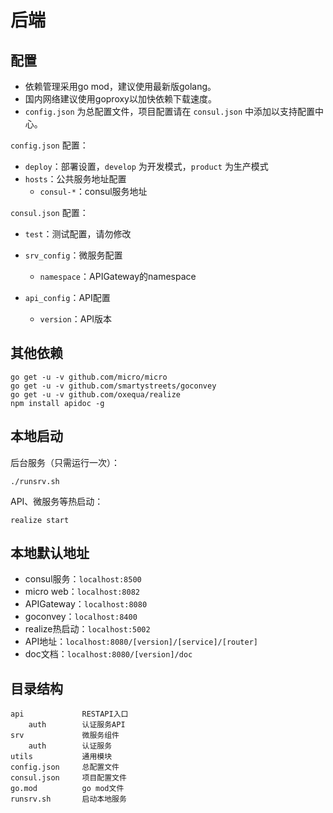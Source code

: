 # 后端
## 配置
- 依赖管理采用go mod，建议使用最新版golang。
- 国内网络建议使用goproxy以加快依赖下载速度。
- `config.json` 为总配置文件，项目配置请在 `consul.json` 中添加以支持配置中心。

`config.json` 配置：
- `deploy`：部署设置，`develop` 为开发模式，`product` 为生产模式
- `hosts`：公共服务地址配置
  - `consul-*`：consul服务地址

`consul.json` 配置：
- `test`：测试配置，请勿修改
- `srv_config`：微服务配置
  - `namespace`：APIGateway的namespace

- `api_config`：API配置
  - `version`：API版本

## 其他依赖

    go get -u -v github.com/micro/micro
    go get -u -v github.com/smartystreets/goconvey
    go get -u -v github.com/oxequa/realize
    npm install apidoc -g
    
## 本地启动
后台服务（只需运行一次）：

    ./runsrv.sh

API、微服务等热启动：

    realize start

## 本地默认地址
- consul服务：`localhost:8500`
- micro web：`localhost:8082`
- APIGateway：`localhost:8080`
- goconvey：`localhost:8400`
- realize热启动：`localhost:5002`
- API地址：`localhost:8080/[version]/[service]/[router]`
- doc文档：`localhost:8080/[version]/doc`

## 目录结构

    api             RESTAPI入口
        auth        认证服务API
    srv             微服务组件
        auth        认证服务
    utils           通用模块
    config.json     总配置文件
    consul.json     项目配置文件
    go.mod          go mod文件
    runsrv.sh       启动本地服务

